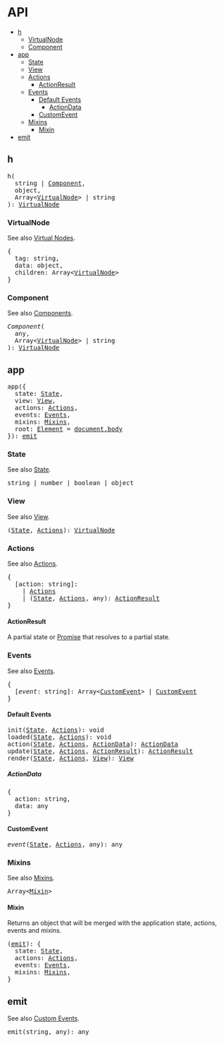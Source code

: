 # API
<!-- TOC -->

- [h](#h)
  - [VirtualNode](#virtualnode)
  - [Component](#component)
- [app](#app)
  - [State](#state)
  - [View](#view)
  - [Actions](#actions)
    - [ActionResult](#actionresult)
  - [Events](#events)
    - [Default Events](#default-events)
      - [ActionData](#actiondata)
    - [CustomEvent](#customevent)
  - [Mixins](#mixins)
    - [Mixin](#mixin)
- [emit](#emit)

<!-- /TOC -->

## h

<pre>
h(
  string | <a href="#component">Component</a>,
  object,
  Array&lt<a href="#virtualnode">VirtualNode</a>&gt | string
): <a href="#virtualnode">VirtualNode</a>
</pre>

### VirtualNode

See also [Virtual Nodes](/docs/virtual-nodes.md).

<pre>
{
  tag: string,
  data: object,
  children: Array&lt<a href="#VirtualNode">VirtualNode</a>&gt
}
</pre>

### Component

See also [Components](/docs/components.md).

<pre>
<i>Component</i>(
  any,
  Array&lt<a href="#virtualnode">VirtualNode</a>&gt | string
): <a href="#virtualnode">VirtualNode</a>
</pre>

## app

<pre>
app({
  state: <a href="#state">State</a>,
  view: <a href="#view">View</a>,
  actions: <a href="#actions">Actions</a>,
  events: <a href="#events">Events</a>,
  mixins: <a href="#mixins">Mixins</a>,
  root: <a href="https://developer.mozilla.org/en-US/docs/Web/API/Element">Element</a> = <a href="https://developer.mozilla.org/en-US/docs/Web/API/Document/body">document.body</a>
}): <a href="#emit">emit</a>
</pre>

### State

See also [State](/docs/state.md).

<pre>
string | number | boolean | object
</pre>

### View

See also [View](/docs/view.md).

<pre>
(<a href="#state">State</a>, <a href="#actions">Actions</a>): <a href="#virtualnode">VirtualNode</a>
</pre>

### Actions

See also [Actions](/docs/actions.md).

<pre>
{
  [action: string]:
    | <a href="#actions">Actions</a>
    | (<a href="#state">State</a>, <a href="#actions">Actions</a>, any): <a href="#actionresult">ActionResult</a>
}
</pre>

#### ActionResult

A partial state or [Promise](https://developer.mozilla.org/en-US/docs/Web/JavaScript/Reference/Global_Objects/Promise) that resolves to a partial state.

### Events

See also [Events](/docs/events.md).

<pre>
{
  [<i>event</i>: string]: Array&lt<a href="#customevent">CustomEvent</a>&gt | <a href="#event">CustomEvent</a>
}
</pre>

#### Default Events

<pre>
<a id="init"></a>init(<a href="#state">State</a>, <a href="#actions">Actions</a>): void
<a id="loaded"></a>loaded(<a href="#state">State</a>, <a href="#actions">Actions</a>): void
<a id="action"></a>action(<a href="#state">State</a>, <a href="#actions">Actions</a>, <a href="#actiondata">ActionData</a>): <a href="#actiondata">ActionData</a>
<a id="update"></a>update(<a href="#state">State</a>, <a href="#actions">Actions</a>, <a href="#actionresult">ActionResult</a>): <a href="#actionresult">ActionResult</a>
<a id="render"></a>render(<a href="#state">State</a>, <a href="#actions">Actions</a>, <a href="#view">View</a>): <a href="#view">View</a>
</pre>

##### ActionData

<pre>
{
  action: string,
  data: any
}
</pre>

#### CustomEvent

<pre>
<i>event</i>(<a href="#state">State</a>, <a href="#actions">Actions</a>, any): any
</pre>

### Mixins

See also [Mixins](/docs/mixins.md).

<pre>
Array&lt<a href="#mixin">Mixin</a>&gt
</pre>

#### Mixin

Returns an object that will be merged with the application state, actions, events and mixins.

<pre>
(<a href="#emit">emit</a>): {
  state: <a href="#state">State</a>,
  actions: <a href="#actions">Actions</a>,
  events: <a href="#events">Events</a>,
  mixins: <a href="#mixins">Mixins</a>,
}
</pre>

## emit

See also [Custom Events](/docs/events.md#custom-events).

<pre>
emit(string, any): any
</pre>


